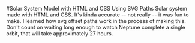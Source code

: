 #Solar System Model with HTML and CSS Using SVG Paths
Solar system made with HTML and CSS. It's kinda accurate -- not really -- it was fun to make. I learned how svg offset paths work in the process of making this. Don't count on waiting long enough to watch Neptune complete a single orbit, that will take approximately 27 hours.
